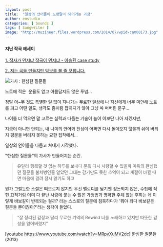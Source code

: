 ```yaml
---
layout: post
title:  "일상의 언어들이 노랫말이 되어가는 과정"
author: emstudio
categories: [ Sounds ]
tags: [ Songwriter ]
image: "http://muzineer.files.wordpress.com/2014/07/wpid-cam00173.jpg"
---
```


#### 지난 작곡 에세이

[1. 작사가 먼저냐 작곡이 먼저냐 - 이승환 case study](https://google.com, "1. 작사가 먼저냐 작곡이 먼저냐 - 이승환 case study")

[2. 저는 곡을 만들지만 악보를 볼 줄 모릅니다.](https://steemit.com/music/@caferoman/2, "2. 저는 곡을 만들지만 악보를 볼 줄 모릅니다.")

![가사 : 한심한 질문들](http://muzineer.files.wordpress.com/2014/07/wpid-cam00173.jpg "가사 : 한심한 질문들")

노트에 적은  운율도 없고 아름답지도 않은 푸념...

정말 아~무 것도 특별한 일 없이 지나가는 무료한 일상에 나 자신에게 너무 미안해 노트를 펴고 어떤 일도, 생각도 좀처럼 잡히지가 않아 그냥 쓱 써버린 문구...

나이를 더 먹으면 말 고르는 실력과 다듬는 기술이 늘어 이보단 나아 지겠지만, 

지금이 아니면 안되는, 내 나이의 언어와 진심이 어쩌면 다시 돌아오지 않을까 쉬이 버리지 평문을 버리지 못하는 묘한 집착에서...

일상의 언어들을 다듬고 쳐내기 시작했다.

"한심한 질문들"의 가사가 만들어지는 순간.

> 유달리 행복할 것 없는 하루를 보내다 문득
다시 사랑할 수 있을까 따위의 한심했던 질문들
불치병인줄 알았던 그대는 감기만도 못한 추억이 되고
계절이 바뀔 때면 마음에 걸려 잠시 앓기도 하고

뭔가 그럴듯한 소절은 떠오르지 않지만 우선 멜로디를 담기엔 정돈되지 않은, 수첩에 적힌 끄적거림 이미 다 끝난 사랑에 붙는 수 많은 가정법과 명확한 주체 없는 후회는 왜 이렇게 바보같이 반복되는 걸까? 라는 스스로의 질문에 침묵하다가 '뭐야 죄다 바보같은 질문들 뿐이잖아?'라는 생각이 들었다.

> “잘 정리된 감정과 달리 무료한 기억의 Rewind 너를 노래하고 있지만 따뜻한 감성을 잃어버렸지”

[youtube https://www.youtube.com/watch?v=MRpvXuMV2dc] 한심한 질문들(2013)